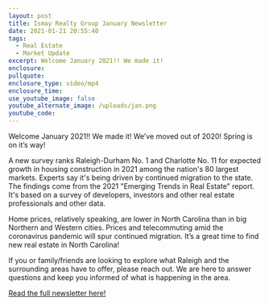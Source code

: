 ```yaml
---
layout: post
title: Ismay Realty Group January Newsletter
date: 2021-01-21 20:55:40
tags:
  - Real Estate
  - Market Update
excerpt: Welcome January 2021!! We made it!
enclosure:
pullquote:
enclosure_type: video/mp4
enclosure_time:
use_youtube_image: false
youtube_alternate_image: /uploads/jan.png
youtube_code:
---
```


Welcome January 2021\!\! We made it\! We’ve moved out of 2020\! Spring is on it’s way\!&nbsp;

A new survey ranks Raleigh-Durham No. 1 and Charlotte No. 11 for expected growth in housing construction in 2021 among the nation's 80 largest markets. Experts say it's being driven by continued migration to the state. The findings come from the 2021 "Emerging Trends in Real Estate" report. It's based on a survey of developers, investors and other real estate professionals and other data.

Home prices, relatively speaking, are lower in North Carolina than in big Northern and Western cities. Prices and telecommuting amid the coronavirus pandemic will spur continued migration. It’s a great time to find new real estate in North Carolina\!

If you or family/friends are looking to explore what Raleigh and the surrounding areas have to offer, please reach out. We are here to answer questions and keep you informed of what is happening in the area.

[Read the full newsletter here\!](https://t.e2ma.net/webview/qa0lhn/19327b716e80bbd139645e490400e74b)

